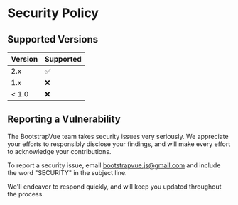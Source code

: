# Security Policy

## Supported Versions

| Version | Supported          |
| ------- | ------------------ |
| 2.x     | :white_check_mark: |
| 1.x     | :x:                |
| < 1.0   | :x:                |

## Reporting a Vulnerability

The BootstrapVue team takes security issues very seriously. We appreciate your efforts to responsibly disclose your findings, and will make every effort to acknowledge your contributions.

To report a security issue, email [bootstrapvue.js@gmail.com](mailto:security@bootstrapvue.js@gmail.com) and include the word "SECURITY" in the subject line.

We'll endeavor to respond quickly, and will keep you updated throughout the process.
